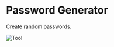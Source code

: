 # Password Generator

Create random passwords.

![Tool](https://github.com/joaoficanha/password-generator/blob/master/img/generator.png)